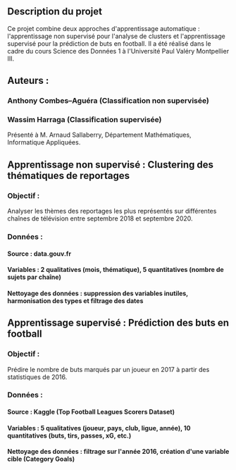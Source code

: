 ## Description du projet

Ce projet combine deux approches d'apprentissage automatique : l'apprentissage non supervisé pour l'analyse de clusters et l'apprentissage supervisé pour la prédiction de buts en football. Il a été réalisé dans le cadre du cours Science des Données 1 à l'Université Paul Valéry Montpellier III.

## Auteurs :

### Anthony Combes–Aguéra (Classification non supervisée)

### Wassim Harraga (Classification supervisée)

Présenté à M. Arnaud Sallaberry, Département Mathématiques, Informatique Appliquées.

## Apprentissage non supervisé : Clustering des thématiques de reportages

### Objectif : 

Analyser les thèmes des reportages les plus représentés sur différentes chaînes de télévision entre septembre 2018 et septembre 2020.

### Données :

#### Source : data.gouv.fr

#### Variables : 2 qualitatives (mois, thématique), 5 quantitatives (nombre de sujets par chaîne)

#### Nettoyage des données : suppression des variables inutiles, harmonisation des types et filtrage des dates

## Apprentissage supervisé : Prédiction des buts en football

### Objectif :

Prédire le nombre de buts marqués par un joueur en 2017 à partir des statistiques de 2016.

### Données :

#### Source : Kaggle (Top Football Leagues Scorers Dataset)

#### Variables : 5 qualitatives (joueur, pays, club, ligue, année), 10 quantitatives (buts, tirs, passes, xG, etc.)

#### Nettoyage des données : filtrage sur l'année 2016, création d'une variable cible (Category Goals)
